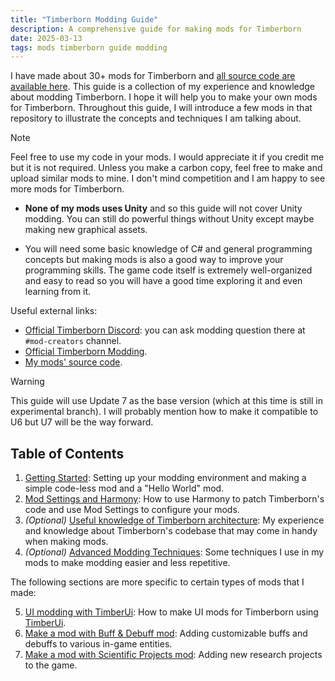 ```yaml
---
title: "Timberborn Modding Guide"
description: A comprehensive guide for making mods for Timberborn
date: 2025-03-13
tags: mods timberborn guide modding
---
```


I have made about 30+ mods for Timberborn and [all source code are available here](https://github.com/datvm/TimberbornMods). This guide is a collection of my experience and knowledge about modding Timberborn. I hope it will help you to make your own mods for Timberborn. Throughout this guide, I will introduce a few mods in that repository to illustrate the concepts and techniques I am talking about.

> [!NOTE]  
> Feel free to use my code in your mods. I would appreciate it if you credit me but it is not required. Unless you make a carbon copy, feel free to make and upload similar mods to mine. I don't mind competition and I am happy to see more mods for Timberborn.

- **None of my mods uses Unity** and so this guide will not cover Unity modding. You can still do powerful things without Unity except maybe making new graphical assets.

- You will need some basic knowledge of C# and general programming concepts but making mods is also a good way to improve your programming skills. The game code itself is extremely well-organized and easy to read so you will have a good time exploring it and even learning from it.

Useful external links:
- [Official Timberborn Discord](https://discord.gg/6VZfcKGM2Z): you can ask modding question there at `#mod-creators` channel.
- [Official Timberborn Modding](https://github.com/mechanistry/timberborn-modding).
- [My mods' source code](https://github.com/datvm/TimberbornMods).

> [!WARNING]  
> This guide will use Update 7 as the base version (which at this time is still in experimental branch). I will probably mention how to make it compatible to U6 but U7 will be the way forward.

## Table of Contents

1. [Getting Started](./getting-started): Setting up your modding environment and making a simple code-less mod and a "Hello World" mod.
2. [Mod Settings and Harmony](./use-harmony): How to use Harmony to patch Timberborn's code and use Mod Settings to configure your mods.
3. _(Optional)_ [Useful knowledge of Timberborn architecture](./timberborn-architecture): My experience and knowledge about Timberborn's codebase that may come in handy when making mods.
4. _(Optional)_ [Advanced Modding Techniques](./advanced-modding): Some techniques I use in my mods to make modding easier and less repetitive.

The following sections are more specific to certain types of mods that I made:

5. [UI modding with TimberUi](./timber-ui): How to make UI mods for Timberborn using [TimberUi](../TimberUI).
6. [Make a mod with Buff & Debuff mod](../BuffDebuff): Adding customizable buffs and debuffs to various in-game entities.
7. [Make a mod with Scientific Projects mod](../ScientificProjects): Adding new research projects to the game.